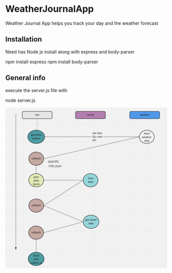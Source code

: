 # WeatherJournalApp

Weather Journal App helps you track your day and the weather forecast

## Installation

Need has Node js install along with express and body-parser

npm install express
npm install body-parser

## General info

execute the server.js file with

node server.js

![flwochart](./graph.jpg)


